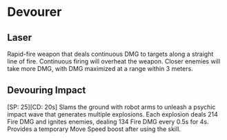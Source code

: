 # Devourer

## Laser

Rapid-fire weapon that deals continuous DMG to targets along a straight line of fire. Continuous firing will overheat the weapon. Closer enemies will take more DMG, with DMG maximized at a range within 3 meters.

## Devouring Impact

[SP: 25][CD: 20s] Slams the ground with robot arms to unleash a psychic impact wave that generates multiple explosions. Each explosion deals 214 Fire DMG and ignites enemies, dealing 134 Fire DMG every 0.5s for 4s. Provides a temporary Move Speed boost after using the skill.